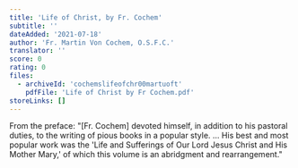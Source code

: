 ```yaml
---
title: 'Life of Christ, by Fr. Cochem'
subtitle: ''
dateAdded: '2021-07-18'
author: 'Fr. Martin Von Cochem, O.S.F.C.'
translator: ''
score: 0
rating: 0
files:
  - archiveId: 'cochemslifeofchr00martuoft'
    pdfFile: 'Life of Christ by Fr Cochem.pdf'
storeLinks: []
---
```


From the preface: "[Fr. Cochem] devoted himself, in addition to his pastoral duties, to the writing of pious books in a popular style. … His best and most popular work was the 'Life and Sufferings of Our Lord Jesus Christ and His Mother Mary,' of which this volume is an abridgment and rearrangement."